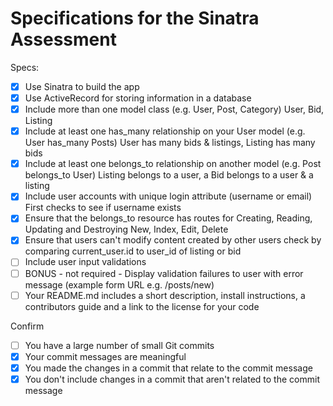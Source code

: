 # Specifications for the Sinatra Assessment

Specs:
- [x] Use Sinatra to build the app
- [x] Use ActiveRecord for storing information in a database
- [x] Include more than one model class (e.g. User, Post, Category)
        User, Bid, Listing
- [x] Include at least one has_many relationship on your User model (e.g. User has_many Posts)
        User has many bids & listings, Listing has many bids
- [x] Include at least one belongs_to relationship on another model (e.g. Post belongs_to User)
        Listing belongs to a user, a Bid belongs to a user & a listing
- [x] Include user accounts with unique login attribute (username or email)
        First checks to see if username exists
- [x] Ensure that the belongs_to resource has routes for Creating, Reading, Updating and Destroying
        New, Index, Edit, Delete
- [x] Ensure that users can't modify content created by other users
        check by comparing current_user.id to user_id of listing or bid
- [ ] Include user input validations
- [ ] BONUS - not required - Display validation failures to user with error message (example form URL e.g. /posts/new)
- [ ] Your README.md includes a short description, install instructions, a contributors guide and a link to the license for your code

Confirm
- [ ] You have a large number of small Git commits
- [x] Your commit messages are meaningful
- [x] You made the changes in a commit that relate to the commit message
- [x] You don't include changes in a commit that aren't related to the commit message